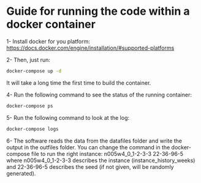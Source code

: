 # Guide for running the code within a docker container

1- Install docker for you platform: https://docs.docker.com/engine/installation/#supported-platforms

2- Then, just run:
````bash
docker-compose up -d
````
It will take a long time the first time to build the container.

4- Run the following command to see the status of the running container:
````bash
docker-compose ps
````

5- Run the following command to look at the log:
````bash
docker-compose logs
````

6- The software reads the data from the datafiles folder and write the output in the outfiles folder. You can change the command in the docker-compose file to run the right instance: n005w4_0_1-2-3-3 22-36-96-5 where n005w4_0_1-2-3-3 describes the instance (instance_history_weeks) and 22-36-96-5 describes the seed (if not given, will be randomly generated).
